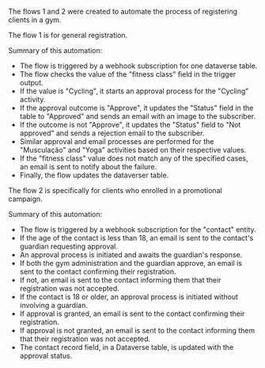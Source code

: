 The flows 1 and 2 were created to automate the process of registering clients in a gym.

The flow 1 is for general registration.

Summary of this automation:

- The flow is triggered by a webhook subscription for one dataverse table.
- The flow checks the value of the "fitness class" field in the trigger output.
- If the value is "Cycling", it starts an approval process for the "Cycling" activity.
- If the approval outcome is "Approve", it updates the "Status" field in the table to "Approved" and sends an email with an image to the subscriber.
- If the outcome is not "Approve", it updates the "Status" field to "Not approved" and sends a rejection email to the subscriber.
- Similar approval and email processes are performed for the "Musculação" and "Yoga" activities based on their respective values.
- If the "fitness class" value does not match any of the specified cases, an email is sent to notify about the failure.
- Finally, the flow updates the dataverser table.


The flow 2 is specifically for clients who enrolled in a promotional campaign.

Summary of this automation:

- The flow is triggered by a webhook subscription for the "contact" entity.
- If the age of the contact is less than 18, an email is sent to the contact's guardian requesting approval.
- An approval process is initiated and awaits the guardian's response.
- If both the gym administration and the guardian approve, an email is sent to the contact confirming their registration.
- If not, an email is sent to the contact informing them that their registration was not accepted.
- If the contact is 18 or older, an approval process is initiated without involving a guardian.
- If approval is granted, an email is sent to the contact confirming their registration.
- If approval is not granted, an email is sent to the contact informing them that their registration was not accepted.
- The contact record field, in a Dataverse table, is updated with the approval status.
